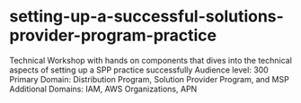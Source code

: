 # setting-up-a-successful-solutions-provider-program-practice
Technical Workshop with hands on components that dives into the technical aspects of setting up a SPP practice successfully  Audience level: 300 Primary Domain: Distribution Program, Solution Provider Program, and MSP Additional Domains: IAM, AWS Organizations, APN
